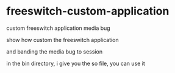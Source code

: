 # freeswitch-custom-application
custom freeswitch application media bug

show how custom the freeswitch application

and banding the media bug to session

in the bin directory,  i give you the so file, you can use it
